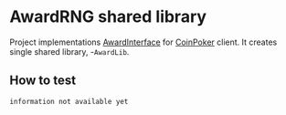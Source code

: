 # AwardRNG shared library

Project implementations [AwardInterface](../award_interface/README.md) for [CoinPoker](https://coinpoker.com) client.
It creates single shared library, -`AwardLib`.
 
## How to test

`information not available yet`
